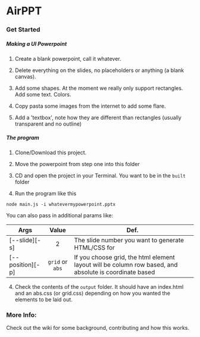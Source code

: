 # AirPPT

### Get Started
##### Making a UI Powerpoint
1. Create a blank powerpoint, call it whatever.

2. Delete everything on the slides, no placeholders or anything (a blank canvas).

3. Add some shapes. At the moment we really only support rectangles. Add some text. Colors.

4. Copy pasta some images from the internet to add some flare.

5. Add a 'textbox', note how they are different than rectangles (usually transparent and no outline)

##### The program 
1. Clone/Download this project. 

2. Move the powerpoint from step one into this folder

2. CD and open the project in your Terminal. You want to be in the `built` folder

3. Run the program like this

```
node main.js -i whatevermypowerpoint.pptx 
```

You can also pass in additional params like:

| Args     | Value           | Def. |
| ------------- |:-------------:| -----|
| [--slide][-s]     | 2 | The slide number you want to generate HTML/CSS for |
| [--position][-p]     | `grid` or `abs` |  If you choose grid, the html element layout will be column row based, and absolute is coordinate based|


4. Check the contents of the `output` folder. It should have an index.html and an abs.css (or grid.css) depending on how you wanted the elements to be laid out.


### More Info:
Check out the wiki for some background, contributing and how this works.
